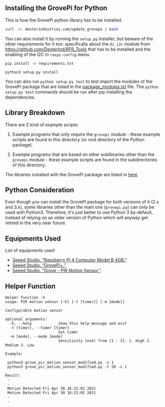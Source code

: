 ## Installing the GrovePi for Python

This is how the GrovePi python library has to be installed:
```bash
curl -kL dexterindustries.com/update_grovepi | bash
```

You can also install it by running the `setup.py` installer, but beware of the other requirements for it too: specifically about the `di_i2c` module from https://github.com/DexterInd/RFR_Tools that has to be installed and the enabling of the I2C in `raspi-config` menu. 
```
pip install -r requirements.txt
```
```
python3 setup.py install
```

You can also run `python setup.py test` to test import the modules of the GrovePi package that are listed in the [package_modules.txt](package_modules.txt) file. The `python setup.py test` commands should be run after pip installing the dependencies.

## Library Breakdown

There are 2 kind of example scripts:

1. Example programs that only require the `grovepi` module - these example scripts are found in this directory (or root directory of the Python package).

1. Example programs that are based on other sublibraries other than the `grovepi` module - these example scripts are found in the subdirectories of this directory.

The libraries installed with the GrovePi package are listed in [here](package_modules.txt).

## Python Consideration

Even though you can install the GrovePi package for both versions of it (2.x and 3.x), some libraries other than the main one (`grovepi.py`) can only be used with Python3. Therefore, it's just better to use Python 3 by-default, instead of relying on an older version of Python which will anyway get retired in the very near future.

## Equipments Used
List of equipments used:

* [Seeed Studio. “Raspberry Pi 4 Computer Model B 4GB.”](https://www.seeedstudio.com/Raspberry-Pi-4-Computer-Model-B-4GB-p-4077.html "https://www.seeedstudio.com/Raspberry-Pi-4-Computer-Model-B-4GB-p-4077.html").
* [Seeed Studio. “GrovePi+.”](https://www.seeedstudio.com/GrovePi.html "https://www.seeedstudio.com/GrovePi.html").
* [Seeed Studio. “Grove - PIR Motion Sensor.”](https://www.seeedstudio.com/Grove-PIR-Motion-Sensor.html "https://www.seeedstudio.com/Grove-PIR-Motion-Sensor.html").


## Helper Function
```
Helper function -h
usage: PIR motion sensor [-h] [-t [timer]] [-m [mode]]

Configurable motion sensor

optional arguments:
  -h, --help            show this help message and exit
  -t [timer], --timer [timer]
                        Set timer
  -m [mode], --mode [mode]
                        Sensitivity level from [1 - 3]: 1. High 2. Medium 3. Low
```
```
Example:

 python3 grove_pir_motion_sensor_modified.py -s 1
 python3 grove_pir_motion_sensor_modified.py -t 20 -s 1
 
Result:
 -
 -
 Motion Detected Fri Apr 30 18:22:03 2021
 Motion Detected Fri Apr 30 18:22:05 2021
 -
 -
```
